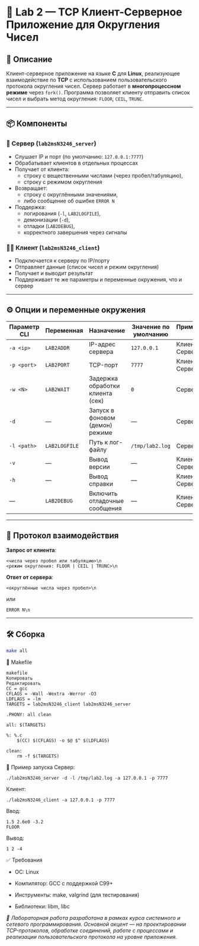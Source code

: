 # 🧪 Lab 2 — TCP Клиент-Серверное Приложение для Округления Чисел

## 📄 Описание

Клиент-серверное приложение на языке **C** для **Linux**, реализующее взаимодействие по **TCP** с использованием пользовательского протокола округления чисел. Сервер работает в **многопроцессном режиме** через `fork()`. Программа позволяет клиенту отправить список чисел и выбрать метод округления: `FLOOR`, `CEIL`, `TRUNC`.

---

## 📦 Компоненты

### 🔧 Сервер (`lab2msN3246_server`)
- Слушает IP и порт (по умолчанию: `127.0.0.1:7777`)
- Обрабатывает клиентов в отдельных процессах
- Получает от клиента:
  - строку с вещественными числами (через пробел/табуляцию),
  - строку с режимом округления
- Возвращает:
  - строку с округлёнными значениями,
  - либо сообщение об ошибке `ERROR N`
- Поддержка:
  - логирования (`-l`, `LAB2LOGFILE`),
  - демонизации (`-d`),
  - отладки (`LAB2DEBUG`),
  - корректного завершения через сигналы

### 🧑‍💻 Клиент (`lab2msN3246_client`)
- Подключается к серверу по IP/порту
- Отправляет данные (список чисел и режим округления)
- Получает и выводит результат
- Поддерживает те же параметры и переменные окружения, что и сервер

---

## ⚙️ Опции и переменные окружения

| Параметр CLI     | Переменная        | Назначение                              | Значение по умолчанию | Применимо к     |
|------------------|-------------------|------------------------------------------|------------------------|-----------------|
| `-a <ip>`        | `LAB2ADDR`        | IP-адрес сервера                         | `127.0.0.1`            | Клиент, Сервер  |
| `-p <port>`      | `LAB2PORT`        | TCP-порт                                 | `7777`                 | Клиент, Сервер  |
| `-w <N>`         | `LAB2WAIT`        | Задержка обработки клиента (сек)         | `0`                    | Сервер          |
| `-d`             | —                 | Запуск в фоновом (демон) режиме          | —                      | Сервер          |
| `-l <path>`      | `LAB2LOGFILE`     | Путь к лог-файлу                         | `/tmp/lab2.log`        | Сервер          |
| `-v`             | —                 | Вывод версии                             | —                      | Клиент, Сервер  |
| `-h`             | —                 | Вывод справки                            | —                      | Клиент, Сервер  |
| —                | `LAB2DEBUG`       | Включить отладочные сообщения            | —                      | Клиент, Сервер  |

---

## 📡 Протокол взаимодействия

**Запрос от клиента**:
```
<числа через пробел или табуляцию>\n
<режим округления: FLOOR | CEIL | TRUNC>\n
```

**Ответ от сервера**:
```
<округлённые числа через пробел>\n
```
или
```
ERROR N\n
```

---

## 🛠️ Сборка

```bash
make all
```
🧾 Makefile
```
makefile
Копировать
Редактировать
CC = gcc
CFLAGS = -Wall -Wextra -Werror -O3
LDFLAGS = -lm
TARGETS = lab2msN3246_client lab2msN3246_server

.PHONY: all clean

all: $(TARGETS)

%: %.c
	$(CC) $(CFLAGS) -o $@ $^ $(LDFLAGS)

clean:
	rm -f $(TARGETS)
```

🚀 Пример запуска
Сервер:
```
./lab2msN3246_server -d -l /tmp/lab2.log -a 127.0.0.1 -p 7777
```
Клиент:
```
./lab2msN3246_client -a 127.0.0.1 -p 7777
```
Ввод:
```
1.5 2.6e0 -3.2
FLOOR
```
Вывод:
```
1 2 -4
```
✅ Требования
- ОС: Linux

- Компилятор: GCC с поддержкой C99+

- Инструменты: make, valgrind (для тестирования)

- Библиотеки: libm, libc

*📌 Лабораторная работа разработана в рамках курса системного и сетевого программирования. Основной акцент — на проектировании TCP-протоколов, обработке соединений, работе с процессами и реализации пользовательского протокола на уровне приложения.*
